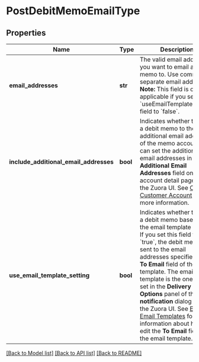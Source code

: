 # PostDebitMemoEmailType

## Properties
Name | Type | Description | Notes
------------ | ------------- | ------------- | -------------
**email_addresses** | **str** | The valid email addresses you want to email a debit memo to. Use commas to separate email addresses.  **Note:** This field is only applicable if you set the &#x60;useEmailTemplateSetting&#x60; field to &#x60;false&#x60;.  | [optional] 
**include_additional_email_addresses** | **bool** | Indicates whether to send a debit memo to the additional email addresses of the memo account.    You can set the additional email addresses in the **Additional Email Addresses** field on the account detail page from the Zuora UI. See [Create a Customer Account](https://knowledgecenter.zuora.com/BC_Subscription_Management/Customer_Accounts/B_Create_a_Customer_Account#section_2) for more information.  | [optional] [default to False]
**use_email_template_setting** | **bool** | Indicates whether to email a debit memo based on the email template setting.   If you set this field to &#x60;true&#x60;, the debit memo is sent to the email addresses specified in the **To Email** field of the email template. The email template is the one you set in the **Delivery Options** panel of the **Edit notification** dialog from the Zuora UI. See [Edit Email Templates](https://knowledgecenter.zuora.com/CF_Users_and_Administrators/Notifications/Create_Email_Templates) for more information about how to edit the **To Email** field in the email template.  | [optional] [default to False]

[[Back to Model list]](../README.md#documentation-for-models) [[Back to API list]](../README.md#documentation-for-api-endpoints) [[Back to README]](../README.md)

